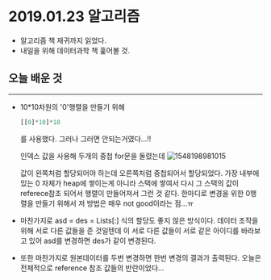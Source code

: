# 2019.01.23 알고리즘

- 알고리즘 책 재귀까지 읽었다.
- 내일을 위해 데이터과학 책 훑어볼 것.

## 오늘 배운 것

---

- 10*10차원의 '0'행렬을 만들기 위해

  ~~~python
  [[0]*10]*10
  ~~~

  를 사용했다. 그러나 그러면 안되는거였다...!!

  인덱스 값을 사용해 두개의 중첩 for문을 돌렸는데 ![1548198981015](C:\Users\student\AppData\Roaming\Typora\typora-user-images\1548198981015.png)

  값이 왼쪽처럼 할당되어야 하는데 오른쪽처럼 중첩되어서 할당되었다.
  가장 내부에 있는 0 자체가 heap에 쌓이는게 아니라 스택에 쌓여서 다시 그 스택의 값이 referece참조 되어서 행렬이 만들어져서 그런 것 같다.
  한마디로 변경을 위한 0행렬을 만들기 위해서 저 방법은 매우 not good이라는 점...ㅠ

- 마찬가지로 asd = des = Lists[:] 식의 할당도 좋지 않은 방식이다. 데이터 조작을 위해 서로 다른 값들을 준 것일텐데 이 서로 다른 값들이 서로 같은 아이디를 바라보고 있어 asd를 변경하면 des가 같이 변경된다. 

- 또한 마찬가지로 원본데이터를 두번 변경하면 한번 변경의 결과가 출력된다. 오늘은 전체적으로 reference 참조 값들의 반란이었다...